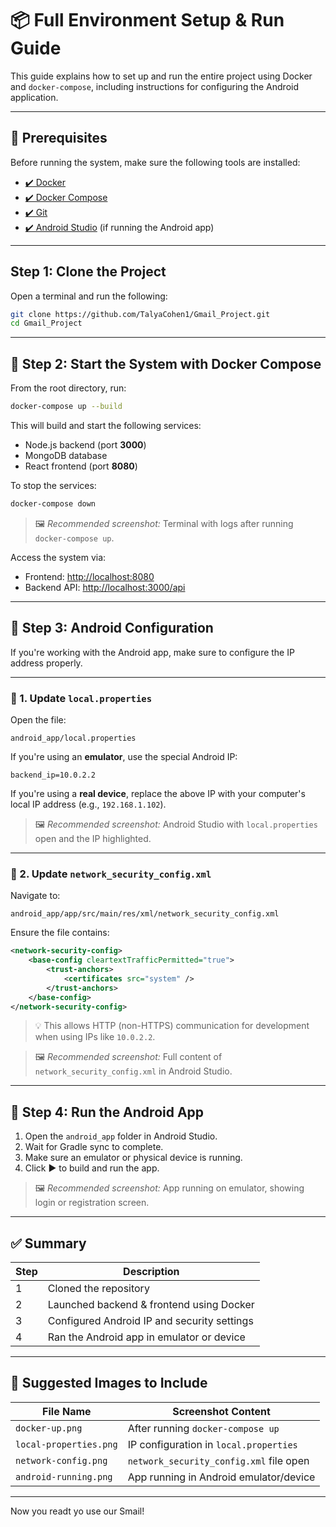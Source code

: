 # 📦 Full Environment Setup & Run Guide

This guide explains how to set up and run the entire project using Docker and `docker-compose`, including instructions for configuring the Android application.

---

## 📁 Prerequisites

Before running the system, make sure the following tools are installed:

- [✔️ Docker](https://docs.docker.com/get-docker/)
- [✔️ Docker Compose](https://docs.docker.com/compose/install/)
- [✔️ Git](https://git-scm.com/)
- [✔️ Android Studio](https://developer.android.com/studio) (if running the Android app)


---

## Step 1: Clone the Project

Open a terminal and run the following:

```bash
git clone https://github.com/TalyaCohen1/Gmail_Project.git
cd Gmail_Project
```

---

## 🐳 Step 2: Start the System with Docker Compose

From the root directory, run:

```bash
docker-compose up --build
```

This will build and start the following services:

- Node.js backend (port **3000**)
- MongoDB database
- React frontend (port **8080**)

To stop the services:

```bash
docker-compose down
```

> 🖼️ *Recommended screenshot:* Terminal with logs after running `docker-compose up`.

Access the system via:

- Frontend: [http://localhost:8080](http://localhost:8080)
- Backend API: [http://localhost:3000/api](http://localhost:3000/api)

---

## 🤖 Step 3: Android Configuration

If you're working with the Android app, make sure to configure the IP address properly.

---

### 🔧 1. Update `local.properties`

Open the file:

```
android_app/local.properties
```

If you're using an **emulator**, use the special Android IP:

```properties
backend_ip=10.0.2.2
```

If you're using a **real device**, replace the above IP with your computer's local IP address (e.g., `192.168.1.102`).

> 🖼️ *Recommended screenshot:* Android Studio with `local.properties` open and the IP highlighted.

---

### 🔐 2. Update `network_security_config.xml`

Navigate to:

```
android_app/app/src/main/res/xml/network_security_config.xml
```

Ensure the file contains:

```xml
<network-security-config>
    <base-config cleartextTrafficPermitted="true">
        <trust-anchors>
            <certificates src="system" />
        </trust-anchors>
    </base-config>
</network-security-config>
```

> 💡 This allows HTTP (non-HTTPS) communication for development when using IPs like `10.0.2.2`.

> 🖼️ *Recommended screenshot:* Full content of `network_security_config.xml` in Android Studio.

---

## 📲 Step 4: Run the Android App

1. Open the `android_app` folder in Android Studio.
2. Wait for Gradle sync to complete.
3. Make sure an emulator or physical device is running.
4. Click ▶️ to build and run the app.

> 🖼️ *Recommended screenshot:* App running on emulator, showing login or registration screen.

---

## ✅ Summary

| Step | Description |
|------|-------------|
| 1    | Cloned the repository |
| 2    | Launched backend & frontend using Docker |
| 3    | Configured Android IP and security settings |
| 4    | Ran the Android app in emulator or device |

---

## 📸 Suggested Images to Include

| File Name             | Screenshot Content                        |
|-----------------------|--------------------------------------------|
| `docker-up.png`       | After running `docker-compose up`         |
| `local-properties.png`| IP configuration in `local.properties`    |
| `network-config.png`  | `network_security_config.xml` file open   |
| `android-running.png` | App running in Android emulator/device    |

---

Now you readt yo use our Smail!